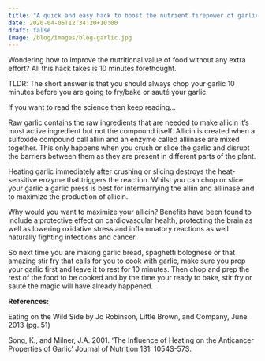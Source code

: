 ---title: "A quick and easy hack to boost the nutrient firepower of garlic"date: 2020-04-05T12:34:20+10:00draft: falseImage: /blog/images/blog-garlic.jpg---Wondering how to improve the nutritional value of food without any extra effort? All this hack takes is 10 minutes forethought.TLDR: The short answer is that you should always chop your garlic 10 minutes before you are going to fry/bake or sauté your garlic. If you want to read the science then keep reading...Raw garlic contains the raw ingredients that are needed to make allicin it’s most active ingredient but not the compound itself. Allicin is created when a sulfoxide compound call alliin and an enzyme called alliinase are mixed together. This only happens when you crush or slice the garlic and disrupt the barriers between them as they are present in different parts of the plant. Heating garlic immediately after crushing or slicing destroys the heat-sensitive enzyme that triggers the reaction. Whilst you can chop or slice your garlic a garlic press is best for intermarrying the alliin and alliinase and to maximize the production of allicin. Why would you want to maximize your allicin? Benefits have been found to include a protective effect on cardiovascular health, protecting the brain as well as lowering oxidative stress and inflammatory reactions as well naturally fighting infections and cancer.So next time you are making garlic bread, spaghetti bolognese or that amazing stir fry that calls for you to cook with garlic, make sure you prep your garlic first and leave it to rest for 10 minutes. Then chop and prep the rest of the food to be cooked and by the time your ready to bake, stir fry or sauté the magic will have already happened. __References:__Eating on the Wild Side by Jo Robinson, Little Brown, and Company, June 2013 (pg. 51)Song, K., and Milner, J.A. 2001. ‘The Influence of Heating on the Anticancer Properties of Garlic’ Journal of Nutrition 131: 1054S-57S.